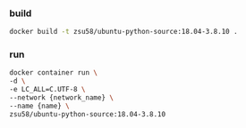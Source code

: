 ### build
```bash
docker build -t zsu58/ubuntu-python-source:18.04-3.8.10 .
```

### run
```bash
docker container run \
-d \
-e LC_ALL=C.UTF-8 \
--network {network_name} \
--name {name} \
zsu58/ubuntu-python-source:18.04-3.8.10
```